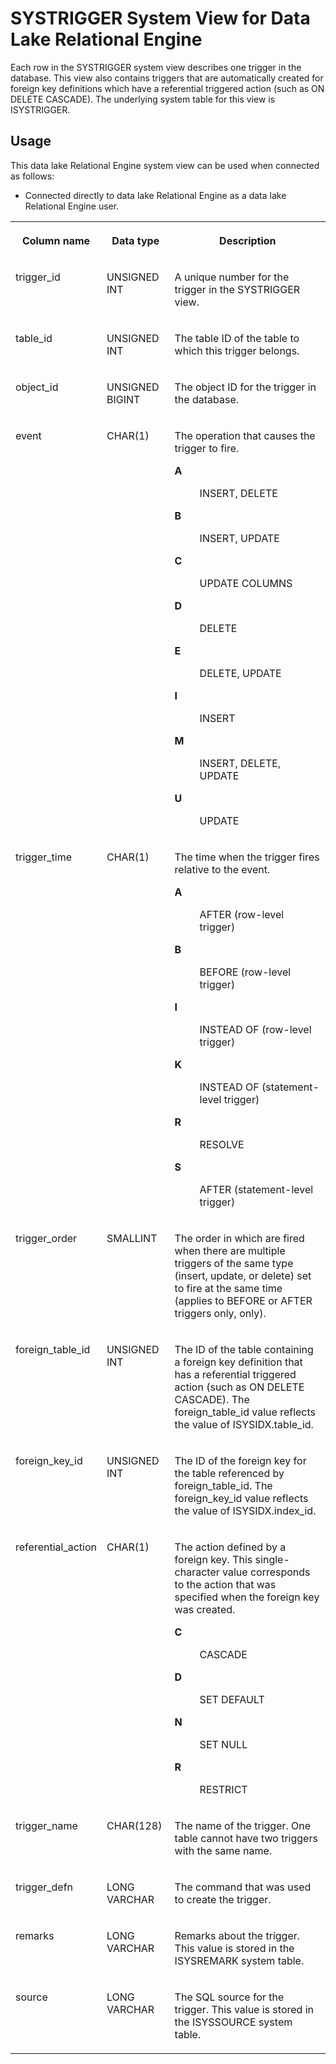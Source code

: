 <!-- loio3bead2516c5f1014980c8a7f234ac01d -->

# SYSTRIGGER System View for Data Lake Relational Engine

Each row in the SYSTRIGGER system view describes one trigger in the database. This view also contains triggers that are automatically created for foreign key definitions which have a referential triggered action \(such as ON DELETE CASCADE\). The underlying system table for this view is ISYSTRIGGER.



<a name="loio3bead2516c5f1014980c8a7f234ac01d__section_v1w_qbq_b4b"/>

## Usage

This data lake Relational Engine system view can be used when connected as follows:

-   Connected directly to data lake Relational Engine as a data lake Relational Engine user.




<table>
<tr>
<th valign="top">

Column name

</th>
<th valign="top">

Data type

</th>
<th valign="top">

Description

</th>
</tr>
<tr>
<td valign="top">

trigger\_id

</td>
<td valign="top">

UNSIGNED INT

</td>
<td valign="top">

A unique number for the trigger in the SYSTRIGGER view.

</td>
</tr>
<tr>
<td valign="top">

table\_id

</td>
<td valign="top">

UNSIGNED INT

</td>
<td valign="top">

The table ID of the table to which this trigger belongs.

</td>
</tr>
<tr>
<td valign="top">

object\_id

</td>
<td valign="top">

UNSIGNED BIGINT

</td>
<td valign="top">

The object ID for the trigger in the database.

</td>
</tr>
<tr>
<td valign="top">

event

</td>
<td valign="top">

CHAR\(1\)

</td>
<td valign="top">

The operation that causes the trigger to fire.


<dl>
<dt><b>

A

</b></dt>
<dd>

INSERT, DELETE



</dd><dt><b>

B

</b></dt>
<dd>

INSERT, UPDATE



</dd><dt><b>

C

</b></dt>
<dd>

UPDATE COLUMNS



</dd><dt><b>

D

</b></dt>
<dd>

DELETE



</dd><dt><b>

E

</b></dt>
<dd>

DELETE, UPDATE



</dd><dt><b>

I

</b></dt>
<dd>

INSERT



</dd><dt><b>

M

</b></dt>
<dd>

INSERT, DELETE, UPDATE



</dd><dt><b>

U

</b></dt>
<dd>

UPDATE



</dd>
</dl>



</td>
</tr>
<tr>
<td valign="top">

trigger\_time

</td>
<td valign="top">

CHAR\(1\)

</td>
<td valign="top">

The time when the trigger fires relative to the event.


<dl>
<dt><b>

A

</b></dt>
<dd>

AFTER \(row-level trigger\)



</dd><dt><b>

B

</b></dt>
<dd>

BEFORE \(row-level trigger\)



</dd><dt><b>

I

</b></dt>
<dd>

INSTEAD OF \(row-level trigger\)



</dd><dt><b>

K

</b></dt>
<dd>

INSTEAD OF \(statement-level trigger\)



</dd><dt><b>

R

</b></dt>
<dd>

RESOLVE



</dd><dt><b>

S

</b></dt>
<dd>

AFTER \(statement-level trigger\)



</dd>
</dl>



</td>
</tr>
<tr>
<td valign="top">

trigger\_order

</td>
<td valign="top">

SMALLINT

</td>
<td valign="top">

The order in which are fired when there are multiple triggers of the same type \(insert, update, or delete\) set to fire at the same time \(applies to BEFORE or AFTER triggers only, only\).

</td>
</tr>
<tr>
<td valign="top">

foreign\_table\_id

</td>
<td valign="top">

UNSIGNED INT

</td>
<td valign="top">

The ID of the table containing a foreign key definition that has a referential triggered action \(such as ON DELETE CASCADE\). The foreign\_table\_id value reflects the value of ISYSIDX.table\_id.

</td>
</tr>
<tr>
<td valign="top">

foreign\_key\_id

</td>
<td valign="top">

UNSIGNED INT

</td>
<td valign="top">

The ID of the foreign key for the table referenced by foreign\_table\_id. The foreign\_key\_id value reflects the value of ISYSIDX.index\_id.

</td>
</tr>
<tr>
<td valign="top">

referential\_action

</td>
<td valign="top">

CHAR\(1\)

</td>
<td valign="top">

The action defined by a foreign key. This single-character value corresponds to the action that was specified when the foreign key was created.


<dl>
<dt><b>

C

</b></dt>
<dd>

CASCADE



</dd><dt><b>

D

</b></dt>
<dd>

SET DEFAULT



</dd><dt><b>

N

</b></dt>
<dd>

SET NULL



</dd><dt><b>

R

</b></dt>
<dd>

RESTRICT



</dd>
</dl>



</td>
</tr>
<tr>
<td valign="top">

trigger\_name

</td>
<td valign="top">

CHAR\(128\)

</td>
<td valign="top">

The name of the trigger. One table cannot have two triggers with the same name.

</td>
</tr>
<tr>
<td valign="top">

trigger\_defn

</td>
<td valign="top">

LONG VARCHAR

</td>
<td valign="top">

The command that was used to create the trigger.

</td>
</tr>
<tr>
<td valign="top">

remarks

</td>
<td valign="top">

LONG VARCHAR

</td>
<td valign="top">

Remarks about the trigger. This value is stored in the ISYSREMARK system table.

</td>
</tr>
<tr>
<td valign="top">

source

</td>
<td valign="top">

LONG VARCHAR

</td>
<td valign="top">

The SQL source for the trigger. This value is stored in the ISYSSOURCE system table.

</td>
</tr>
</table>

